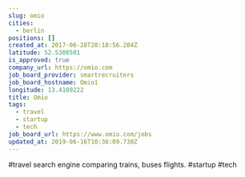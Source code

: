 ```yaml
---
slug: omio
cities:
  - berlin
positions: []
created_at: 2017-06-28T20:18:56.204Z
latitude: 52.5308501
is_approved: true
company_url: https://omio.com
job_board_provider: smartrecruiters
job_board_hostname: Omio1
longitude: 13.4109222
title: Omio
tags:
  - travel
  - startup
  - tech
job_board_url: https://www.omio.com/jobs
updated_at: 2019-06-16T10:36:09.730Z
---
```

#travel search engine comparing trains, buses flights. #startup #tech